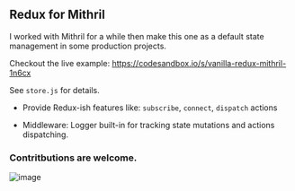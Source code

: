 ## Redux for Mithril

I worked with Mithril for a while then make this one as a default state management in some production projects.

Checkout the live example: https://codesandbox.io/s/vanilla-redux-mithril-1n6cx

See `store.js` for details.

* Provide Redux-ish features like: `subscribe`, `connect`, `dispatch` actions

* Middleware: Logger built-in for tracking state mutations and actions dispatching.

### Contritbutions are welcome.

![image](https://user-images.githubusercontent.com/31528474/112357320-ffbd1e80-8d01-11eb-854a-bdc8aee1a7ed.png)
